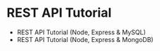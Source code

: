 # REST API Tutorial
- REST API Tutorial (Node, Express &amp; MySQL)
- REST API Tutorial (Node, Express &amp; MongoDB)

